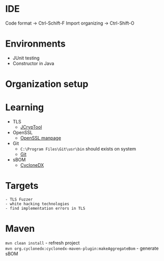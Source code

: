 # IDE  

Code format -> Ctrl-Schift-F
Import organizing -> Ctrl-Shift-O

# Environments  

- JUnit testing
- Constructor in Java

# Organization setup

# Learning
- TLS  
	- [JCrypTool](https://www.cryptool.org/de/jct/)  
- OpenSSL  
	- [OpenSSL manpage](https://linux.die.net/man/1/openssl)  
- Git  
	- `C:\Program Files\Git\usr\bin` should exists on system  
	- [Git](https://git-scm.com/downloads)  
- sBOM
	- [CycloneDX](https://github.com/CycloneDX/cyclonedx-maven-plugin)  

# Targets
	- TLS Fuzzer
	- white hacking technologies
	- find implementation errors in TLS

# Maven

`mvn clean install` - refresh project  
`mvn org.cyclonedx:cyclonedx-maven-plugin:makeAggregateBom` - generate sBOM  